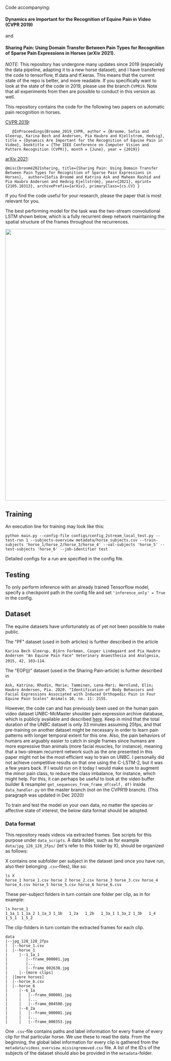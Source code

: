 Code accompanying:

#### Dynamics are Important for the Recognition of Equine Pain in Video (CVPR 2019)

and

#### Sharing Pain: Using Domain Transfer Between Pain Types for Recognition of Sparse Pain Expressions in Horses (arXiv 2021).


*NOTE*:
This repository has undergone many updates since 2019 (especially the data pipeline,
adapting it to a new horse dataset), and I have transferred the code to tensorflow,
tf.data and tf.keras. This means that the current state of the repo is better, and more readable.
If you specifically want to look at the state of the code in 2019, please use the branch `CVPR19`. Note that all experiments from then are possible to conduct in this version as well.

This repository contains the code for the following two papers on automatic pain recognition in horses.

[CVPR 2019](http://openaccess.thecvf.com/content_CVPR_2019/html/Broome_Dynamics_Are_Important_for_the_Recognition_of_Equine_Pain_in_CVPR_2019_paper.html):

`   @InProceedings{Broome_2019_CVPR,
    author = {Broome, Sofia and Gleerup, Karina Bech and Andersen, Pia Haubro and Kjellstrom, Hedvig},
    title = {Dynamics Are Important for the Recognition of Equine Pain in Video},
    booktitle = {The IEEE Conference on Computer Vision and Pattern Recognition (CVPR)},
    month = {June},
    year = {2019}}`

[arXiv 2021](https://arxiv.org/abs/2105.10313):

`@misc{broomé2021sharing,
      title={Sharing Pain: Using Domain Transfer Between Pain Types for Recognition of Sparse Pain Expressions in Horses}, 
      author={Sofia Broomé and Katrina Ask and Maheen Rashid and Pia Haubro Andersen and Hedvig Kjellström},
      year={2021},
      eprint={2105.10313},
      archivePrefix={arXiv},
      primaryClass={cs.CV}
}`

If you find the code useful for your research, please the paper that is most relevant for you.

The best performing model for the task was the two-stream convolutional LSTM shown below, which is a fully recurrent deep network maintaining the spatial structure of the frames throughout the recurrences.

<img src="images/CLSTM2.png" width="850">


## Training

An execution line for training may look like this:

``` python main.py --config-file configs/config_2stream_local_test.py --test-run 1 --subjects-overview metadata/horse_subjects.csv --train-subjects 'horse_1/horse_2/horse_3/horse_4' --val-subjects 'horse_5' --test-subjects 'horse_6' --job-identifier test ```

Detailed configs for a run are specified in the config file.


## Testing

To only perform inference with an already trained Tensorflow model, specify a checkpoint path in the config file and set `'inference_only' = True` in the config. 

## Dataset

The equine datasets have unfortunately as of yet not been possible to make public.

The "PF" dataset (used in both articles) is further described in the article

`Karina Bech Gleerup, Björn Forkman, Casper Lindegaard and Pia Haubro Andersen
"An Equine Pain Face"
Veterinary Anaesthesia and Analgesia, 2015, 42, 103–114`.

The "EOP(j)" dataset (used in the Sharing Pain-article) is further described in

`Ask, Katrina; Rhodin, Marie; Tamminen, Lena-Mari; Hernlund, Elin; Haubro Andersen, Pia. 2020.
"Identification of Body Behaviors and Facial Expressions Associated with Induced Orthopedic Pain in Four Equine Pain Scales" Animals 10, no. 11: 2155.`


However, the code can and has previously been used on the human pain video dataset UNBC-McMaster shoulder pain expression archive database, which is publicly available and described [here](https://ieeexplore.ieee.org/document/5771462). Keep in mind that the total duration of the UNBC dataset is only 33 minutes assuming 25fps, and that pre-training on another dataset might be necessary in order to learn pain patterns with longer temporal extent for this one. Also, the pain behaviors of humans are arguably easier to catch in single frames since humans are more expressive than animals (more facial muscles, for instance), meaning that a two-stream recurrent network such as the one presented in this paper might not be the most efficient way to train on UNBC. I personally did not achieve competitive results on that one using the C-LSTM-2, but it was a few years back. If I would run on it today I would make sure to augment the minor pain class, to reduce the class imbalance, for instance, which might help. For this, it can perhaps be useful to look at the video buffer builder & resampler `get_sequences_from_frame_df(self, df)` inside `data_handler.py` on the master branch (not on the CVPR19 branch). (This paragraph was updated in Dec 2020)

To train and test the model on your own data, no matter the species or affective state of interest, the below data format should be adopted.

### Data format

This repository reads videos via extracted frames. See scripts for this purpose under `data_scripts`. A data folder, such as for example `data/jpg_128_128_2fps/` (let's refer to this folder by X), should be organized as follows:

X contains one subfolder per subject in the dataset (and once you have run, also their belonging `.csv`-files), like so:

```
ls X
horse_1 horse_1.csv horse 2 horse_2.csv horse_3 horse_3.csv horse_4 horse_4.csv horse_5 horse_5.csv horse_6 horse_6.csv 
```


These per-subject folders in turn contain one folder per clip, as in for example:

```
ls horse_1
1_1a_1 1_1a_2 1_1a_3 1_1b   1_2a   1_2b   1_3a_1 1_3a_2 1_3b   1_4    1_5_1  1_5_2
```

The clip-folders in turn contain the extracted frames for each clip.
 
```
data
|--jpg_128_128_2fps
|  |--horse_1.csv
|  |--horse_1
|     |--1_1a_1
|        |--frame_000001.jpg
|        |...
|        |--frame_002638.jpg
|     |--[more clips]
|  |[more horses]
|  |--horse_6.csv
|  |--horse_6
|     |--6_1a
|     |   |--frame_000001.jpg
|     |   |...
|     |   |--frame_004500.jpg
|     |--6_2a
|     |   |--frame_000001.jpg
|     |   |...
|     |   |--frame_000353.jpg
```


One `.csv`-file contains paths and label information for every frame of every clip for that particular horse. We use these to read the data.
From the beginning, the global label information for every clip is gathered from the `metadata/videos_overview_missingremoved.csv` file.
A list of the ID:s of the subjects of the dataset should also be provided in the `metadata`-folder.

